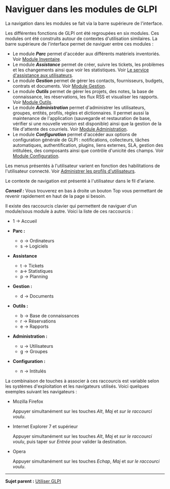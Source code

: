 Naviguer dans les modules de GLPI
=================================

La navigation dans les modules se fait via la barre supérieure de l'interface.

Les différentes fonctions de GLPI ont été regroupées en six modules. Ces modules ont été construits autour de contextes d'utilisation similaires.
La barre supérieure de l'interface permet de naviguer entre ces modules :

-   Le module ***Parc*** permet d'accéder aux différents matériels inventoriés. Voir [Module Inventaire](inventory.html "Module Inventaire de GLPI").
-   Le module ***Assistance*** permet de créer, suivre les tickets, les problèmes et les changements ainsi que voir les statistiques. Voir [Le service d'assistance aux     utilisateurs](helpdesk.html "Le service d'Assistance aux utilisateurs de GLPI").
-   Le module ***Gestion*** permet de gérer les contacts, fournisseurs, budgets, contrats et documents. Voir [Module Gestion](management.html "Le module Gestion permet aux utilisateurs de gérer les contacts, les fournisseurs, les budgets, les contrats et les documents").
-   Le module ***Outils*** permet de gérer les projets, des notes, la base de connaissance, les réservations, les flux RSS et visualiser les rapports. Voir [Module Outils](tool.html "Le module Outils permet aux utilisateurs de gérer les notes, la base de connaissance, les réservations ainsi que de générer des rapports").
-   Le module ***Administration*** permet d'administrer les utilisateurs, groupes, entités, profils, règles et dictionnaires. Il permet aussi la maintenance de l'application (sauvegarde et restauration de base,
    vérifier si une nouvelle version est disponible) ainsi que la gestion de la file d'attente des courriels. Voir [Module Administration](administration.html "Le module Administration permet d'administrer les utilisateurs, groupes, entités, profils, règles et dictionnaires et offre des outils de maintenance de l'application (sauvegarde et restauration de base, vérification de nouvelle version disponible).").
-   Le module ***Configuration*** permet d'accéder aux options de configuration générale de GLPI : notifications, collecteurs, tâches automatiques, authentification, plugins, liens externes, SLA, gestion des intitulées, des composants ainsi que contrôle d'unicité des champs. Voir [Module Configuration](config.html "Module Configuration de GLPI").

Les menus présentés à l'utilisateur varient en fonction des habilitations de l'utilisateur connecté. Voir [Administrer les profils d'utilisateurs](administration_profile.html "Dans GLPI, administrer les profils peut se faire à partir du menu Administration > Profils.").

Le contexte de navigation est présenté à l'utilisateur dans le fil d'ariane.

***Conseil :*** Vous trouverez en bas à droite un bouton Top vous permettant de revenir rapidement en haut de la page si besoin.

Il existe des raccourcis clavier qui permettent de naviguer d'un module/sous module à autre. Voici la liste de ces raccourcis :

-   1 -\> Accueil
-   **Parc :**
    -   o -\> Ordinateurs
    -   s -\> Logiciels

-   **Assistance**
    -   t -\> Tickets
    -   a-\> Statistiques
    -   p -\> Planning

-   **Gestion :**
    -   d -\> Documents

-   **Outils :**
    -   b -\> Base de connaissances
    -   r -\> Réservations
    -   e -\> Rapports

-   **Administration :**
    -   u -\> Utilisateurs
    -   g -\> Groupes

-   **Configuration :**
    -   n -\> Intitulés

La combinaison de touches à associer à ces raccourcis est variable selon les systèmes d'exploitation et les navigateurs utilisés. Voici quelques exemples suivant les navigateurs :

-   Mozilla Firefox

    Appuyer simultanément sur les touches *Alt*, *Maj* et *sur le raccourci voulu*.

-   Internet Explorer 7 et supérieur

    Appuyer simultanément sur les touches *Alt*, *Maj* et *sur le raccourci voulu*, puis taper sur *Entrée* pour valider la destination.

-   Opera

    Appuyer simultanément sur les touches *Echap*, *Maj* et *sur le raccourci voulu*.

---------
**Sujet parent :** [Utiliser GLPI](index.php?fr/02_premiers_pas_avec_GLPI/03_utiliser_GLPI/01_utiliser_GLPI.md)
